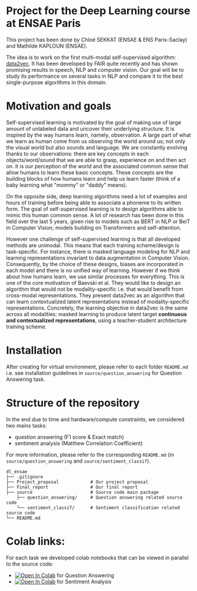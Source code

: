 # Project for the Deep Learning course at ENSAE Paris

This project has been done by Chloé SEKKAT (ENSAE \& ENS Paris-Saclay) and Mathilde KAPLOUN (ENSAE).  

The idea is to work on the first multi-modal self-supervised algorithm: [data2vec](https://arxiv.org/abs/2202.03555). 
It has been developed by FAIR quite recently and has shown promising results in speech, NLP and computer vision. Our 
goal will be to study its performance on several tasks in NLP and compare it to the best single-purpose algorithms in 
this domain. 

# Motivation and goals

Self-supervised learning is motivated by the goal of making use of large amount of unlabeled data and uncover their 
underlying structure. It is inspired by the way humans learn, namely, observation. A large part of what we learn as human 
come from us observing the world around us; not only the visual world but also sounds and language. We are constantly 
evolving thanks to our observations: there are key concepts in each objects/word/sound that we are able to grasp, 
experience on and then act on. It is our perception of the world and the associated common sense that allow humans to 
learn these basic concepts. These concepts are the building blocks of how humans learn and help us learn faster 
(think of a baby learning what "mommy" or "daddy" means).

On the opposite side, deep learning algorithms need a lot of examples and hours of training before being able to associate 
a phoneme to its written form. The goal of self-supervised learning is to design algorithms able to mimic this human 
common sense. A lot of research has been done in this field over the last 5 years, given rise to models such as BERT 
in NLP or BeiT in Computer Vision; models building on Transformers and self-attention.

However one challenge of self-supervised learning is that all developed methods are unimodal. This means that each training 
scheme/design is task-specific. For instance, there is masked language modeling for NLP and learning representations 
invariant to data augmentation in Computer Vision. Consequently, by the choice of these designs, biases are incorporated 
in each model and there is no unified way of learning. However if we think about how humans learn, we use similar 
processes for everything. This is one of the core motivation of Baevski et al. They would like to design an algorithm 
that would not be modality-specific i.e. that would benefit from cross-modal representations. They present data2vec as 
an algorithm that can learn contextualized latent representations instead of modality-specific representations. 
Concretely, the learning objective in data2vec is the same across all modalities: masked learning to produce latent 
target **continuous and contextualized representations**, using a teacher-student architecture training scheme.

# Installation 

After creating for virtual environment, please refer to each folder ``README.md`` i.e. see installation guidelines in
``source/question_answering`` for Question Answering task.

# Structure of the repository 

In the end due to time and hardware/compute constraints, we considered two mains tasks:
- question answering (F1 score \& Exact match)
- sentiment analysis (Matthew Correlation Coefficient)

For more information, please refer to the corresponding `README.md` (in `source/question_answering` and `source/sentiment_classif`).

```
dl_ensae
├── .gitignore                  
├── Project_proposal            # Our project proposal
├── Final_report                # Our final report
├── source                      # Source code main package   
    ├── question_answering/     # Question answering related source code                         
    └── sentiment_classif/      # Sentiment classification related source code  
└── README.md
```

# Colab links:

For each task we developed colab notebooks that can be viewed in parallel to the source code:

- <a href="https://colab.research.google.com/drive/1qzDdyZ6qsNxdSMyxlCIuKqjB7FdPDw3Y?usp=sharing" target="_parent"><img src="https://colab.research.google.com/assets/colab-badge.svg" alt="Open In Colab"/></a> for Question Answering
- <a href="https://colab.research.google.com/drive/1FzfdDTDuQaMWe1dx2KBwcYH18wmUk-PD?usp=sharing" target="_parent"><img src="https://colab.research.google.com/assets/colab-badge.svg" alt="Open In Colab"/></a> for Sentiment Analysis
